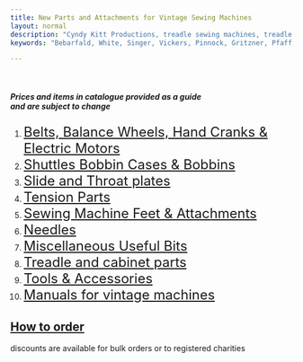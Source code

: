 ```yaml
---
title: New Parts and Attachments for Vintage Sewing Machines
layout: normal
description: "Cyndy Kitt Productions, treadle sewing machines, treadle sewing machine parts, sewing machine parts, vintage treadle sewing machines, reproduction sewing machine manuals, sewing machine manual, sewing, clothing, accessories, costume, bags, eco friendly, green machine, craft, treadle, design, eco sewing, sustainable craft"
keywords: "Bebarfald, White, Singer, Vickers, Pinnock, Gritzner, Pfaff, treadle sewing machine, vintage sewing machine, sewing machine manual, sewing"

---
```


<div class="container mb-4">
<div class="row">
<div class="col-2">&nbsp;</div><!-- end col -->
<div class="col-8">
  <h5 class="text-center my-4">Prices and items in catalogue provided as a guide<br> and are subject to change</h5>
<ol>
<li><font size="5"><a href="{{ "pricelist/p01" | relative_url }}">Belts, Balance Wheels, Hand Cranks &amp; Electric Motors</a></font></li>
<li><font size="5"><a href="{{ "pricelist/p02" | relative_url }}">Shuttles Bobbin Cases &amp; Bobbins</a></font></li>
<li><font size="5"><a href="{{ "pricelist/p03" | relative_url }}">Slide and Throat plates</a></font></li>
<li><font size="5"><a href="{{ "pricelist/p04" | relative_url }}">Tension Parts </a></font></li>
<li><font size="5"><a href="{{ "pricelist/p05" | relative_url }}">Sewing Machine Feet &amp; Attachments</a></font></li>
<li><font size="5"><a href="{{ "pricelist/p06" | relative_url }}">Needles</a></font></li>
<li><font size="5"><a href="{{ "pricelist/p07" | relative_url }}">Miscellaneous Useful Bits</a></font></li>
<li><font size="5"><a href="{{ "pricelist/p08" | relative_url }}">Treadle and cabinet parts</a></font></li>
<li><font size="5"><a href="{{ "pricelist/p09" | relative_url }}">Tools &amp; Accessories</a></font></li>
<li><font size="5"><a href="{{ "pricelist/manuals" | relative_url }}">Manuals for vintage machines</a></font></li>
</ol>
<h2 class="text-center"><a href="{{ "orders" | relative_url }}">How to order</a></h2>
<p class="h5 text-center">discounts are available for bulk orders or to registered charities</p>
 </div><!-- end col -->
<div class="col-2">&nbsp;</div><!-- end col -->
</div><!-- end row -->
</div><!-- end container -->
